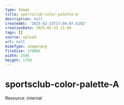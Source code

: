 ```yaml
---
type: Image
title: sportsclub-color-palette-A
description: null
createdAt: '2025-02-23T17:04:07.429Z'
creationDate: 2025-02-23 11:04
tags: []
source: upload
url: null
mimeType: image/png
fileSize: 178865
width: 2506
height: 1750
---
```


# sportsclub-color-palette-A


Resource: internal


